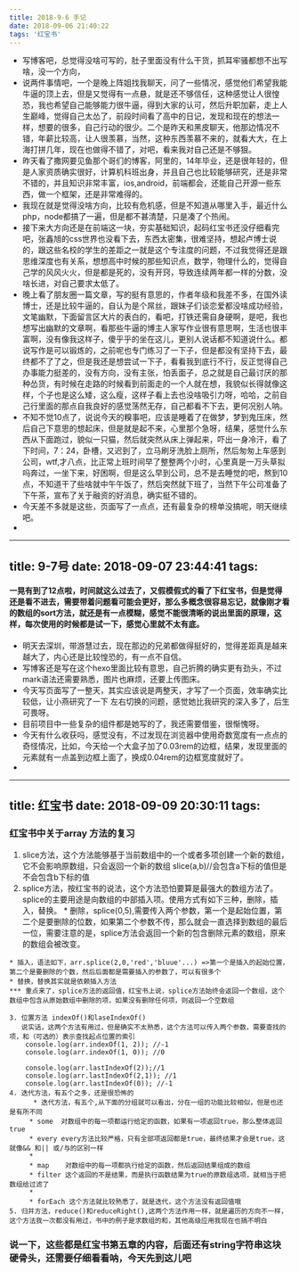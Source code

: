 ```yaml
---
title: 2018-9-6 手记
date: 2018-09-06 21:40:22
tags: '红宝书'
---
```


* 写博客吧，总觉得没啥可写的，肚子里面没有什么干货，抓耳牢骚都想不出写啥，没一个方向，
* 说两件事情吧，一个是晚上阵姐找我聊天，问了一些情况，感觉他们希望我能牛逼的顶上去，但是又觉得有一点悬，就是还不够信任，这种感觉让人很惶恐，我也希望自己能够能力很牛逼，得到大家的认可，然后升职加薪，走上人生巅峰，觉得自己太怂了，前段时间看了高中的日记，发现和现在的想法一样，想要的很多，自己行动的很少。二个是昨天和黑皮聊天，他那边情况不错，年薪比较高，让人很羡慕，当然，这种东西羡慕不来的，就看大大，在上海打拼几年，现在也做得不错了，对吧，看来我对自己还是不够狠。
* 昨天看了撒网要见鱼那个哥们的博客，阿里的，14年毕业，还是很年轻的，但是人家资质确实很好，计算机科班出身，并且自己也比较能够研究，还是非常不错的，并且知识非常丰富，ios,android，前端都会，还能自己开源一些东西，做一个框架，还是非常难得的。
* 我现在就是觉得没啥方向，比较有危机感，但是不知道从哪里入手，最近什么php，node都搞了一遍，但是都不甚清楚，只是凑了个热闹。
* 接下来大方向还是在前端这一块，夯实基础知识，起码红宝书还没仔细看完吧，张鑫旭的css世界也没看下去，东西太密集，很难坚持，想起卢博士说的，跟这些名校的学生的差距之一就是这个专注度的问题，不过我觉得还是跟思维深度也有关系，想想高中时候的那些知识点，数学，物理什么的，觉得自己学的风风火火，但是都是死的，没有开窍，导致连续两年都一样的分数，没啥长进，对自己要求太低了。
* 晚上看了朋友圈一篇文章，写的挺有意思的，作者年级和我差不多，在国外读博士，还是比较牛逼的，自认为是个屌丝，跟妹子们谈恋爱都没啥成功经验，文笔幽默，下面留言区大片的表白的，看吧，打铁还需自身硬啊，是吧，我也想写出幽默的文章啊，看那些牛逼的博主人家写作业很有意思啊，生活也很丰富啊，没有像我这样子，傻乎乎的坐在这儿，更别人说话都不知道说什么。都说写作是可以锻炼的，之前呢也专门练习了一下子，但是都没有坚持下去，最终都不了了之，但是我还是想尝试一下子，看看我到底行不行，反正觉得自己办事能力挺差的，没有方向，没有主张，怕丢面子，总之就是自己最讨厌的那种怂货，有时候在走路的时候看到前面走的一个人就在想，我貌似长得就像这样，个子也是这么矮，这么瘦，这样子看上去也没啥吸引力呀，哈哈，之前自己行里面的那点自我良好的感觉荡然无存，自己都看不下去，更何况别人呐。
* 不知不觉10点了，说说今天的糗事吧，应该是睡着了在做梦，梦到鬼压床，然后自己下意思的想起床，但是就是起不来，心里那个急呀，结果，感觉什么东西从下面跑过，貌似一只猫，然后就突然从床上弹起来，吓出一身冷汗，看了下时间，7：24，卧槽，又迟到了，立马刷牙洗脸上厕所，然后匆匆上车感到公司，wtf,才八点，比正常上班时间早了整整两个小时，心里真是一万头草拟吗奔过，一坐下来，好困啊，但是这么早到公司，总不是去睡觉的吧，熬到10点，不知道干了些啥就中午午饭了，然后突然就下班了，当然下午公司准备了下午茶，宣布了关于融资的好消息，确实挺不错的。
* 今天差不多就是这些，页面写了一点点，还有最复杂的榜单没搞呢，明天继续吧。
*


---
title: 9-7号
date: 2018-09-07 23:44:41
tags:
---
#### 一晃有到了12点啦，时间就这么过去了，又假模假式的看了下红宝书，但是觉得还是看不进去，需要带着问题看可能会更好，那么多概念很容易忘记，就像刚才看的数组的sort方法，就还是有一点模糊，感觉不能很清晰的说出里面的原理，这样，每次使用的时候都是试一下，感觉心里就不太有底。
* 明天去深圳，带游慧过去，现在那边的兄弟都做得挺好的，觉得差距真是越来越大了，内心还是比较惶恐的，有一点不自信。
* 写博客还是写在这个hexo里面比较有意思，自己折腾的确实更有劲头，不过mark语法还需要熟悉，图片也麻烦，还要上传图床。
* 今天写页面写了一整天，其实应该说是两整天，才写了一个页面，效率确实比较低，让小燕研究了一下 左右切换的问题，感觉她比我研究的深入多了，后生可畏呀。
* 目前项目中一些复杂的组件都是她写的了，我还需要借鉴，很惭愧呀。
* 今天有什么收获吗，感觉没有，不过发现在浏览器中使用奇数宽度有一点点的奇怪情况，比如，今天给一个大盒子加了0.03rem的边框，结果，发现里面的元素就有一点盖到边框上面了，换成0.04rem的边框宽度就好了。
*




---
title: 红宝书
date: 2018-09-09 20:30:11
tags:
---


### 红宝书中关于array 方法的复习
  1. slice方法，这个方法能够基于当前数组中的一个或者多项创建一个新的数组，它不会影响原数组，只会返回一个新的数组
   slice(a,b)//会包含a下标的值但是不会包含b下标的值
   2. splice方法，按红宝书的说法，这个方法恐怕要算是最强大的数组方法了。splice的主要用途是向数组的中部插入项。使用方式有如下三种，删除，插入，替换。
    * 删除，splice(0,5),需要传入两个参数，第一个是起始位置，第二个是要删除的位数，如果第二个参数不传，那么就会一直选择到数组的最后一位，需要注意的是，splice方法会返回一个新的包含删除元素的数组，原来的数组会被改变。


    * 插入，语法如下，arr.splice(2,0,'red','bluue'...) =>第一个是插入的起始位置，第二个是要删除的个数，然后后面都是需要插入的参数了，可以有很多个
    * 替换，替换其实就是依赖插入方法
    *** 重点来了，splice方法的返回值，红宝书上说，splice方法始终会返回一个数组，这个数组中包含从原始数组中删除的项，如果没有删除任何项，则返回一个空数组

    3. 位置方法 indexOf()和laseIndexOf()
       说实话，这两个方法有用过，但是确实不太熟悉，这个方法可以传入两个参数，需要查找的项，和（可选的）表示查找起点位置的索引
        console.log(arr.indexOf(1, 2)); //-1
        console.log(arr.indexOf(1, 0)); //0

        console.log(arr.lastIndexOf(2));//1
        console.log(arr.lastIndexOf(2,1)); //1
        console.log(arr.lastIndexOf(0)); //-1
    4. 迭代方法，有五个之多，还是很恐怖的
          * 迭代方法，有五个,从下面的分组就可以看出，分在一组的功能比较相似，但是也还是有所不同
         * some  对数组中的每一项都运行给定的函数，如果有一项返回true，那么整体返回true
         * every every方法比较严格，只有全部项返回都是true，最终结果才会是true，这就像&& 和|| 或/与的区别一样
         *
         * map    对数组中的每一项都执行给定的函数，然后返回结果组成的数组
         * filter 这个返回的不是结果，而是执行函数结果为true的原数组选项，就相当于把数组给过滤了
         *
         * forEach 这个方法就比较熟悉了，就是迭代，这个方法没有返回值哦
    5. 归并方法，reduce()和reduceRight(),这两个方法作用一样，就是遍历的方向不一样，这个方法我一次都没有用过，书中的例子是求数组的和，其他高级应用我现在也搞不明白


  ### 说一下，这些都是红宝书第五章的内容，后面还有string字符串这块硬骨头，还需要仔细看看呐，今天先到这儿吧
